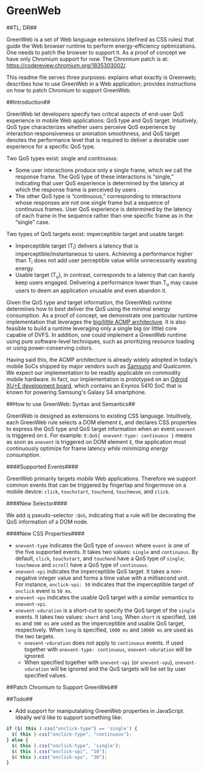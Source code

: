 # GreenWeb

##TL; DR##

GreenWeb is a set of Web language extensions (defined as CSS rules) that guide the Web browser runtime to perform energy-efficiency optimizations. One needs to patch the browser to support it. As a proof of concept we have only Chromium support for now. The Chromium patch is at: https://codereview.chromium.org/1835303002/.

This readme file serves three purposes: explains what exactly is Greenweb; describes how to use GreenWeb in a Web application; provides instructions on how to patch Chromium to support GreenWeb.

##Introduction##

GreenWeb let developers specify two critical aspects of end-user QoS experience in mobile Web applications: QoS type and QoS target. Intuitively, QoS type characterizes whether users perceive QoS experience by interaction responsiveness or animation smoothness, and QoS target denotes the performance level that is required to deliver a desirable user experience for a specific QoS type.

Two QoS types exist: single and continuous:
* Some user interactions produce only a single frame, which we call the response frame. The QoS type of these interactions is “single,” indicating that user QoS experience is determined by the latency at which the response frame is perceived by users .
* The other QoS type is “continuous,” corresponding to interactions whose responses are not one single frame but a sequence of continuous frames. User QoS experience is determined by the latency of each frame in the sequence rather than one specific frame as in the “single” case.

Two types of QoS targets exist: imperceptible target and usable target:
* Imperceptible target (T<sub>i</sub>) delivers a latency that is imperceptible/instantaneous to users. Achieving a performance higher than T<sub>i</sub> does not add user perceptible value while unnecessarily wasting energy.
* Usable target (T<sub>u</sub>), in contrast, corresponds to a latency that can barely keep users engaged. Delivering a performance lower than T<sub>u</sub> may cause users to deem an application unusable and even abandon it.

Given the QoS type and target information, the GreenWeb runtime determines how to best deliver the QoS using the minimal energy consumption. As a proof of concept, we demonstrate one particular runtime implementation that leverages the [big/little ACMP architecture](https://en.wikipedia.org/wiki/ARM_big.LITTLE). It is also feasible to build a runtime leveraging only a single big (or little) core capable of DVFS. In addition, one could implement a GreenWeb runtime using pure software-level techniques, such as prioritizing resource loading or using power-conserving colors.

Having said this, the ACMP architecture is already widely adopted in today’s mobile SoCs shipped by major vendors such as [Samsung](https://www.arm.com/files/pdf/Heterogeneous_Multi_Processing_Solution_of_Exynos_5_Octa_with_ARM_bigLITTLE_Technology.pdf) and Qualcomm. We expect our implementation to be readily applicable on commodity mobile hardware. In fact, our implementation is prototyped on an [Odroid XU+E development board](http://www.hardkernel.com/main/products/prdt_info.php?g_code=G137463363079), which contains an Exynos 5410 SoC that is known for powering Samsung's Galaxy S4 smartphone.

##How to use GreenWeb: Syntax and Semantics##

GreenWeb is designed as extensions to existing CSS language. Intuitively, each GreenWeb rule selects a DOM element `E`, and declares CSS properties to express the QoS type and QoS target information when an event `onevent` is triggered on `E`. For example: `E:QoS{ onevent-type: continuous }` means as soon as `onevent` is triggered on DOM element `E`, the application must continuously optimize for frame latency *while minimizing energy consumption*.

####Supported Events####

GreenWeb primarily targets *mobile* Web applications. Therefore we support common events that can be triggered by fingertap and fingermove on a mobile device: `click`, `touchstart`, `touchend`, `touchmove`, and `click`.

####New Selector####

We add q pseudo-selector `:QoS`, indicating that a rule will be decorating the QoS information of a DOM node.

####New CSS Properties####

* `onevent-type` indicates the QoS type of `onevent` where `event` is one of the five supported events. It takes two values: `single` and `continuous`. By default, `click`, `touchstart`, and `touchend` have a QoS type of `single`; `touchmove` and `scroll` have a QoS type of `continuous`.
* `onevent-vpi` indicates the imperceptible QoS target. It takes a non-negative integer value and forms a time value with a millisecond unit. For instance, `onclick-vpi: 50` indicates that the imperceptible target of `onclick` event is `50 ms`.
* `onevent-vpu` indicates the usable QoS target with a similar semantics to `onevent-vpi`.
* `onevent-vduration` is a short-cut to specify the QoS target of the `single` events. It takes two values: `short` and `long`. When `short` is specified, `100 ms` and `300 ms` are used as the imperceptible and usable QoS target, respectively. When `long` is specified, `1000 ms` and `10000 ms` are used as the two targets.
  * `onevent-vduration` does not apply to `continuous` events. If used together with `onevent-type: continuous`, `onevent-vduration` will be ignored.
  * When specified together with `onevent-vpi` (or `onevent-vpu`), `onevent-vduration` will be ignored and the QoS targets will be set by user specified values.

##Patch Chromium to Support GreenWeb##

##Todo##

* Add support for maniputalating GreenWeb properties in JavaScript. Ideally we'd like to support something like:
```javascript
if ($( this ).css("onclick-type") == 'single') {
  $( this ).css("onclick-type", "continuous");
} else {
  $( this ).css("onclick-type", 'single');
  $( this ).css("onclick-vpi", "10");
  $( this ).css("onclick-vpu", "30");
}
```
